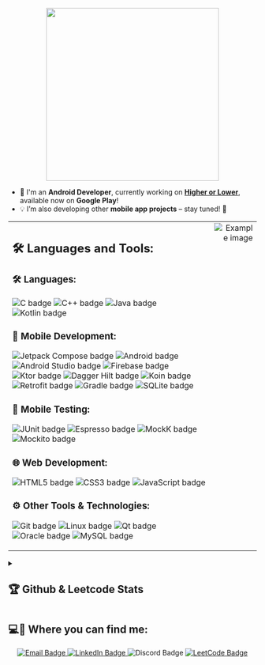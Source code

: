 <p align="center"><img src="https://github.com/user-attachments/assets/af243a66-d71c-41f5-869c-bdcfcfd7f382" height="350" align="center" /></p>

- 🚀 I'm an **Android Developer**, currently working on [**Higher or Lower**](https://play.google.com/store/apps/details?id=com.adamdawi.higherorlower), available now on **Google Play**! 
- 💡 I’m also developing other **mobile app projects** – stay tuned! 📱 

<table>
  <tr>
    <td style="vertical-align: top; width=100%">
      <h2 align="left">🛠 Languages and Tools:</h2>
      <h3 align="left">🛠 Languages:</h3>
      <p align="left">
        <img src="https://img.shields.io/badge/-C-%2300599C?logo=c&logoColor=white&style=for-the-badge" alt="C badge" />
        <img src="https://img.shields.io/badge/-C++-%2300599C?logo=cplusplus&logoColor=white&style=for-the-badge" alt="C++ badge" />
        <img src="https://img.shields.io/badge/-Java-%23007396?logo=java&logoColor=white&style=for-the-badge" alt="Java badge" />
        <img src="https://img.shields.io/badge/-Kotlin-%230970D1?logo=kotlin&logoColor=white&style=for-the-badge" alt="Kotlin badge" />
      </p>
      <h3 align="left">📱 Mobile Development:</h3>
      <p align="left">
        <img src="https://img.shields.io/badge/-Jetpack%20Compose-%233DDC84?logo=android&logoColor=white&style=for-the-badge" alt="Jetpack Compose badge" />
        <img src="https://img.shields.io/badge/-Android-%233DDC84?logo=android&logoColor=white&style=for-the-badge" alt="Android badge" />
        <img src="https://img.shields.io/badge/-Android%20Studio-%233DDC84?logo=androidstudio&logoColor=white&style=for-the-badge" alt="Android Studio badge" />
        <img src="https://img.shields.io/badge/-Firebase-%23FFCA28?logo=firebase&logoColor=black&style=for-the-badge" alt="Firebase badge" />
        <img src="https://img.shields.io/badge/-Ktor-%23000000?logo=kotlin&logoColor=white&style=for-the-badge" alt="Ktor badge" />
        <img src="https://img.shields.io/badge/-Dagger%20Hilt-%23003F8C?logo=android&logoColor=white&style=for-the-badge" alt="Dagger Hilt badge" />
        <img src="https://img.shields.io/badge/-Koin-%2300C4B3?logo=kotlin&logoColor=white&style=for-the-badge" alt="Koin badge" />
        <img src="https://img.shields.io/badge/-Retrofit-%234285F4?logo=android&logoColor=white&style=for-the-badge" alt="Retrofit badge" />
        <img src="https://img.shields.io/badge/-Gradle-%23023036?logo=gradle&logoColor=white&style=for-the-badge" alt="Gradle badge" />
        <img src="https://img.shields.io/badge/-SQLite-%23003B57?logo=sqlite&logoColor=white&style=for-the-badge" alt="SQLite badge" />
      </p>
      <h3 align="left">📱 Mobile Testing:</h3>
      <p align="left">
        <img src="https://img.shields.io/badge/-JUnit-%23FF2020?logo=junit5&logoColor=white&style=for-the-badge" alt="JUnit badge" />
        <img src="https://img.shields.io/badge/-Espresso-%233DDC84?logo=&logoColor=white&style=for-the-badge" alt="Espresso badge" />
        <img src="https://img.shields.io/badge/-MockK-%237F52FF?logo=&logoColor=white&style=for-the-badge" alt="MockK badge" />
        <img src="https://img.shields.io/badge/-Mockito-%230081CB?logo=&logoColor=white&style=for-the-badge" alt="Mockito badge" />
      </p>
      <h3 align="left">🌐 Web Development:</h3>
      <p align="left">
        <img src="https://img.shields.io/badge/-HTML5-%23E34F26?logo=html5&logoColor=white&style=for-the-badge" alt="HTML5 badge" />
        <img src="https://img.shields.io/badge/-CSS3-%231572B6?logo=css3&logoColor=white&style=for-the-badge" alt="CSS3 badge" />
        <img src="https://img.shields.io/badge/-JavaScript-%23F7DF1E?logo=javascript&logoColor=black&style=for-the-badge" alt="JavaScript badge" />
      </p>
      <h3 align="left">⚙️ Other Tools & Technologies:</h3>
      <p align="left">
        <img src="https://img.shields.io/badge/-Git-%23F05033?logo=git&logoColor=white&style=for-the-badge" alt="Git badge" />
        <img src="https://img.shields.io/badge/-Linux-%23FCC624?logo=linux&logoColor=black&style=for-the-badge" alt="Linux badge" />
        <img src="https://img.shields.io/badge/-Qt-%232641A5?logo=qt&logoColor=white&style=for-the-badge" alt="Qt badge" />
        <img src="https://img.shields.io/badge/-Oracle-%23F80000?logo=oracle&logoColor=white&style=for-the-badge" alt="Oracle badge" />
        <img src="https://img.shields.io/badge/-MySQL-%234479A1?logo=mysql&logoColor=white&style=for-the-badge" alt="MySQL badge" />
      </p>
    </td>
    <td style="vertical-align: top; text-align: right">
      <img src="https://github.com/user-attachments/assets/87bd64db-5af7-46dd-8199-cb67337f151a" alt="Example image" />
    </td>
  </tr>
</table>


<details>
<summary><h2>🏆 Github & Leetcode Stats </h2></summary>
<br>
<p align="center"><img align="center" src="https://github-readme-streak-stats.herokuapp.com/?user=adamdawi&theme=dark" alt="adamdawi" /></p>
<p align="center"><img align="center" src="https://leetcard.jacoblin.cool/AdamDawi?ext=heatmap" alt="adamdawi" /></p>
</details>

<h2 align="left">💻🔗 Where you can find me:</h2>
<p align="center">
<a href="mailto:adamdawidziuk@onet.pl">
  <img src="https://img.shields.io/badge/Email-adamdawidziuk@onet.pl-D14836?style=for-the-badge&logo=gmail&logoColor=white" alt="Email Badge"/>
</a>
<a href="https://www.linkedin.com/in/adam-dawidziuk/" target="_blank">
  <img src="https://img.shields.io/badge/-LinkedIn-0077B5?logo=linkedin&logoColor=white&style=for-the-badge" alt="LinkedIn Badge"/>
</a>
<img src="https://img.shields.io/badge/Discord-adas4329-5865F2?logo=discord&logoColor=white&style=for-the-badge" alt="Discord Badge"/>
  <a href="https://leetcode.com/u/AdamDawi/" target="_blank">
  <img src="https://img.shields.io/badge/-LeetCode-FFA116?logo=leetcode&logoColor=white&style=for-the-badge" alt="LeetCode Badge"/>
</a>
</p>
